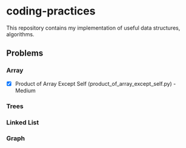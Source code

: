 # coding-practices
This repository contains my implementation of useful data structures, algorithms.

Problems
---------------

### Array

- [x] Product of Array Except Self (product_of_array_except_self.py) - Medium


### Trees


### Linked List


### Graph
